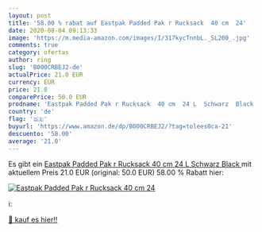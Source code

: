 ```yaml
---
layout: post
title: '58.00 % rabat auf Eastpak Padded Pak r Rucksack  40 cm  24'
date: 2020-08-04 09:13:33
image: 'https://m.media-amazon.com/images/I/317kycTnnbL._SL200_.jpg'
comments: true
category: ofertas
author: ring
slug: 'B000CRBEJ2-de'
actualPrice: 21.0 EUR
currency: EUR
price: 21.0
comparePrice: 50.0 EUR
prodname: 'Eastpak Padded Pak r Rucksack  40 cm  24 L  Schwarz  Black '
country: 'de'
flag: '🇩🇪'
buyurl: 'https://www.amazon.de/dp/B000CRBEJ2/?tag=tolees0ca-21'
descuento: '58.00'
average: '21.0'
---
```


Es gibt ein [Eastpak Padded Pak r Rucksack  40 cm  24 L  Schwarz  Black ](https://www.amazon.de/dp/B000CRBEJ2/?tag=tolees0ca-21) mit aktuellem Preis 21.0 EUR (original: 50.0 EUR) 58.00 % Rabatt hier:

[![Eastpak Padded Pak r Rucksack  40 cm  24](https://m.media-amazon.com/images/I/317kycTnnbL._SL200_.jpg)](https://www.amazon.de/dp/B000CRBEJ2/?tag=tolees0ca-21)

ℹ️:


[🛒 kauf es hier!!](https://www.amazon.de/dp/B000CRBEJ2/?tag=tolees0ca-21)
